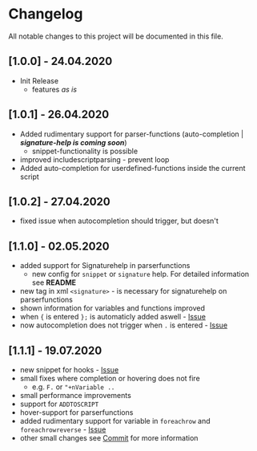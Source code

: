 # Changelog
All notable changes to this project will be documented in this file.

## [1.0.0] - 24.04.2020
- Init Release
  - features *as is*

## [1.0.1] - 26.04.2020
- Added rudimentary support for parser-functions (auto-completion | ***signature-help is coming soon***)
  - snippet-functionality is possible
- improved includescriptparsing - prevent loop
- Added auto-completion for userdefined-functions inside the current script

## [1.0.2] - 27.04.2020
- fixed issue when autocompletion should trigger, but doesn't

## [1.1.0] - 02.05.2020
- added support for Signaturehelp in parserfunctions
  - new config for `snippet` or `signature` help. For detailed information see **README**
- new tag in xml `<signature>` - is necessary for signaturehelp on parserfunctions
- shown information for variables and functions improved
- when `{` is entered `};` is automaticly added aswell - [Issue](https://github.com/Muraxon/FuturecLanguageServer/issues/1)
- now autocompletion does not trigger when `.` is entered - [Issue](https://github.com/Muraxon/FuturecLanguageServer/issues/2)

## [1.1.1] - 19.07.2020
- new snippet for hooks - [Issue](https://github.com/Muraxon/FuturecLanguageServer/issues/7)
- small fixes where completion or hovering does not fire
  - e.g. `F.` or `"+nVariable ..`
- small performance improvements
- support for `ADDTOSCRIPT`
- hover-support for parserfunctions
- added rudimentary support for variable in `foreachrow` and `foreachrowreverse` - [Issue](https://github.com/Muraxon/FuturecLanguageServer/issues/5)
- other small changes see [Commit](https://github.com/Muraxon/FuturecLanguageServer/commit/405da8a3232a9745c1eceed404203f9d1662ef6a) for more information




